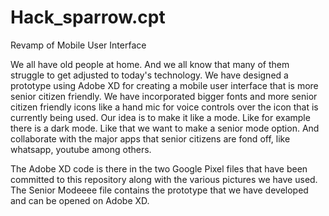 # Hack_sparrow.cpt
Revamp of Mobile User Interface 

We all have old people at home. And we all know that many of them struggle to get adjusted to today's technology.
We have designed a prototype using Adobe XD for creating a mobile user interface that is more senior citizen friendly. 
We have incorporated bigger fonts and more senior citizen friendly icons like a hand mic for voice controls over the icon that is currently being used.
Our idea is to make it like a mode. Like for example there is a dark mode. Like that we want to make a senior mode option. And collaborate with the major apps that senior citizens are fond off, like whatsapp, youtube among others.

The Adobe XD code is there in the two Google Pixel files that have been committed to this repository along with the various pictures we have used.
The Senior Modeeee file contains the prototype that we have developed and can be opened on Adobe XD.
